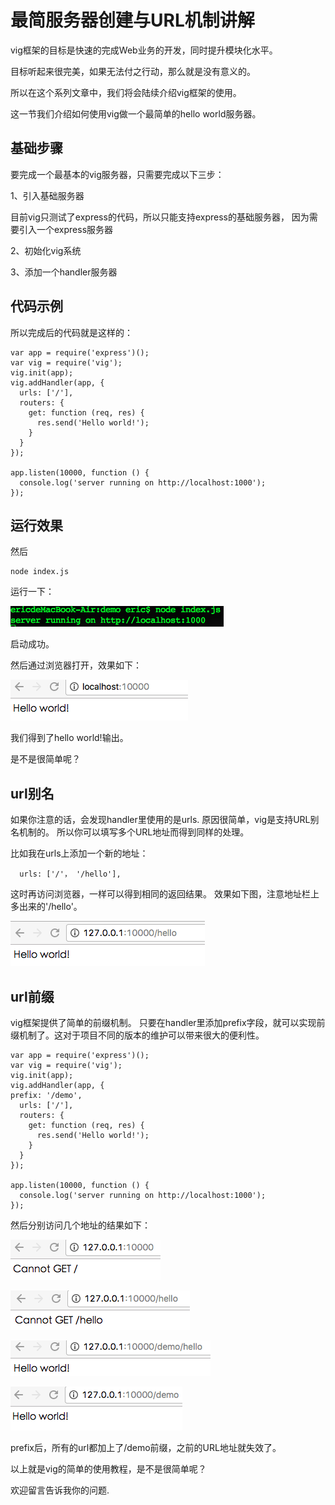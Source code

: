 # 最简服务器创建与URL机制讲解

vig框架的目标是快速的完成Web业务的开发，同时提升模块化水平。

目标听起来很完美，如果无法付之行动，那么就是没有意义的。

所以在这个系列文章中，我们将会陆续介绍vig框架的使用。

这一节我们介绍如何使用vig做一个最简单的hello world服务器。

## 基础步骤
要完成一个最基本的vig服务器，只需要完成以下三步：   

1、引入基础服务器   

目前vig只测试了express的代码，所以只能支持express的基础服务器，
因为需要引入一个express服务器   

2、初始化vig系统  

3、添加一个handler服务器  

## 代码示例

所以完成后的代码就是这样的：

```node
var app = require('express')();
var vig = require('vig');
vig.init(app);
vig.addHandler(app, {
  urls: ['/'],
  routers: {
    get: function (req, res) {
      res.send('Hello world!');
    }
  }
});

app.listen(10000, function () {
  console.log('server running on http://localhost:1000');
});

```

## 运行效果

然后

```
node index.js
```

运行一下：

![](./server.png)


启动成功。

然后通过浏览器打开，效果如下：

![](./browser.png)


我们得到了hello world!输出。

是不是很简单呢？

## url别名

如果你注意的话，会发现handler里使用的是urls.
原因很简单，vig是支持URL别名机制的。
所以你可以填写多个URL地址而得到同样的处理。

比如我在urls上添加一个新的地址：
```
  urls: ['/'， '/hello'],
```
这时再访问浏览器，一样可以得到相同的返回结果。
效果如下图，注意地址栏上多出来的'/hello'。

![](./browser-1.png)



## url前缀

vig框架提供了简单的前缀机制。
只要在handler里添加prefix字段，就可以实现前缀机制了。这对于项目不同的版本的维护可以带来很大的便利性。

```node
var app = require('express')();
var vig = require('vig');
vig.init(app);
vig.addHandler(app, {
prefix: '/demo',
  urls: ['/'],
  routers: {
    get: function (req, res) {
      res.send('Hello world!');
    }
  }
});

app.listen(10000, function () {
  console.log('server running on http://localhost:1000');
});

```

然后分别访问几个地址的结果如下：

![](./prefix/1.png)

![](./prefix/2.png)

![](./prefix/3.png)

![](./prefix/4.png)

prefix后，所有的url都加上了/demo前缀，之前的URL地址就失效了。

以上就是vig的简单的使用教程，是不是很简单呢？

欢迎留言告诉我你的问题.



